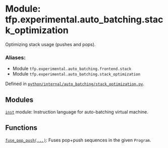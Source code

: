 <div itemscope itemtype="http://developers.google.com/ReferenceObject">
<meta itemprop="name" content="tfp.experimental.auto_batching.stack_optimization" />
<meta itemprop="path" content="Stable" />
</div>

# Module: tfp.experimental.auto_batching.stack_optimization

Optimizing stack usage (pushes and pops).

### Aliases:

* Module `tfp.experimental.auto_batching.frontend.stack`
* Module `tfp.experimental.auto_batching.stack_optimization`



Defined in [`python/internal/auto_batching/stack_optimization.py`](https://github.com/tensorflow/probability/tree/master/tensorflow_probability/python/internal/auto_batching/stack_optimization.py).

<!-- Placeholder for "Used in" -->


## Modules

[`inst`](../../../tfp/experimental/auto_batching/instructions.md) module: Instruction language for auto-batching virtual machine.

## Functions

[`fuse_pop_push(...)`](../../../tfp/experimental/auto_batching/stack_optimization/fuse_pop_push.md): Fuses pop+push sequences in the given `Program`.

